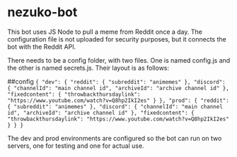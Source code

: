 # nezuko-bot
This bot uses JS Node to pull a meme from Reddit once a day. The configuration file is not uploaded for security purposes, but it connects the bot with the Reddit API. 

There needs to be a config folder, with two files. One is named config.js and the other is named secrets.js. Their layout is as follows:

##config
`{
    "dev": {
        "reddit": {
            "subreddit": "animemes"
        },
        "discord": {
            "channelId": "main channel id",
            "archiveId": "archive channel id"
        },
        "fixedcontent": {
            "throwbackthursdaylink": "https://www.youtube.com/watch?v=Q8hp2IkI2es"
        }
    },
    "prod": {
        "reddit": {
            "subreddit": "animemes"
        },
        "discord": {
            "channelId": "main channel id",
            "archiveId": "archive channel id"
        },
        "fixedcontent": {
            "throwbackthursdaylink": "https://www.youtube.com/watch?v=Q8hp2IkI2es"
        }
    }
}`

The dev and prod environments are configured so the bot can run on two servers, one for testing and one for actual use. 
